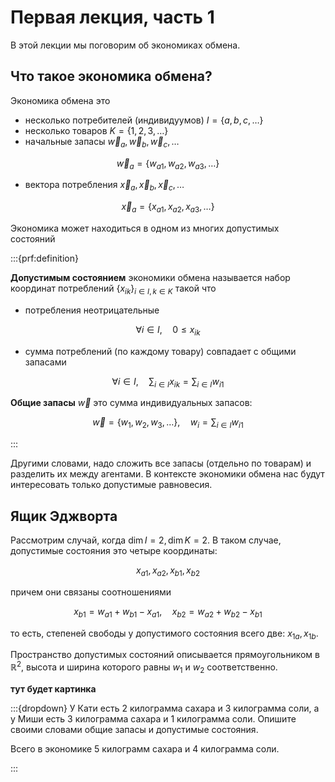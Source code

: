 # Первая лекция, часть 1

В этой лекции мы поговорим об экономиках обмена.

## Что такое экономика обмена?
Экономика обмена это
- несколько потребителей (индивидуумов) $I = \{ a,b,c, \ldots\}$
- несколько товаров $K = \{1, 2, 3, \ldots\}$
- начальные запасы $\vec w_{a}, \vec w_{b}, \vec w_{c}, \ldots$

$$ \vec w_{a} = \{ w_{a1}, w_{a2}, w_{a3}, \ldots\}$$

- вектора потребления $\vec x_{a}, \vec x_{b}, \vec x_{c}, \ldots$

$$ \vec x_{a} = \{ x_{a1}, x_{a2}, x_{a3}, \ldots\}$$

Экономика может находиться в одном из многих допустимых состояний

:::{prf:definition}

**Допустимым состоянием** экономики обмена называется набор координат потреблений $\{x_{ik}\}_{i \in I, k \in K}$ такой что 
- потребления неотрицательные

$$\forall i \in I, \quad 0 \leqslant x_{ik}$$

- сумма потреблений (по каждому товару) совпадает с общими запасами

$$\forall i \in I, \quad \sum_{i \in I} x_{ik} = \sum_{i \in I} w_{i1}$$

**Общие запасы** $\vec w$ это сумма индивидуальных запасов:

$$ \vec w = \{ w_1, w_2, w_3, \ldots\}, \quad w_i = \sum_{i \in I} w_{i1}$$

:::

Другими словами, надо сложить все запасы (отдельно по товарам) и разделить их между агентами. В контексте экономики обмена нас будут интересовать только допустимые равновесия.

## Ящик Эджворта

Рассмотрим случай, когда $\dim I = 2, \dim K = 2$. В таком случае, допустимые состояния это четыре координаты:

$$ x_{a1}, x_{a2}, x_{b1}, x_{b2}$$

причем они связаны соотношениями

$$ x_{b1} = w_{a1} + w_{b1} - x_{a1}, \quad x_{b2} = w_{a2} + w_{b2} - x_{b1}$$

то есть, степеней свободы у допустимого состояния всего две: $x_{1a}, x_{1b}$.

Пространство допустимых состояний описывается прямоугольником в $\mathbb{R}^2$, высота и ширина которого равны $w_1$ и $w_2$ соответственно.

**тут будет картинка**

:::{dropdown} У Кати есть 2 килограмма сахара и 3 килограмма соли, а у Миши есть 3 килограмма сахара и 1 килограмма соли. Опишите своими словами общие запасы и допустимые состояния.

Всего в экономике 5 килограмм сахара и 4 килограмма соли.

:::